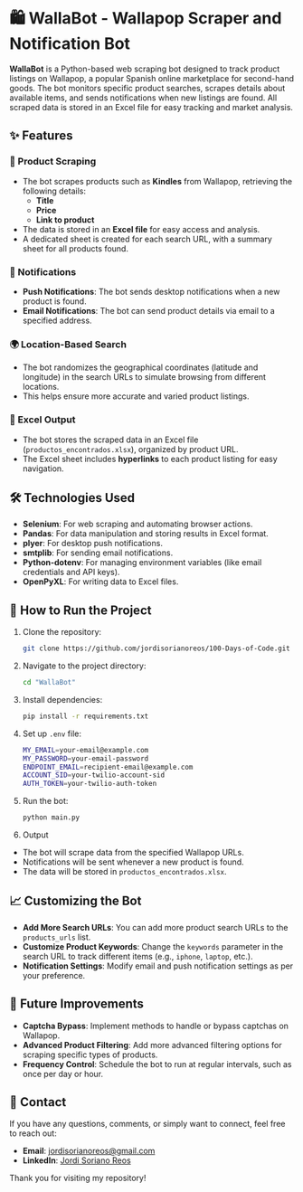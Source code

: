 # 🛍️ WallaBot - Wallapop Scraper and Notification Bot

**WallaBot** is a Python-based web scraping bot designed to track product listings on Wallapop, a popular Spanish online marketplace for second-hand goods. The bot monitors specific product searches, scrapes details about available items, and sends notifications when new listings are found. All scraped data is stored in an Excel file for easy tracking and market analysis.

## ✨ Features

### 🛒 Product Scraping
- The bot scrapes products such as **Kindles** from Wallapop, retrieving the following details:
  - **Title**
  - **Price**
  - **Link to product**
- The data is stored in an **Excel file** for easy access and analysis.
- A dedicated sheet is created for each search URL, with a summary sheet for all products found.

### 🚨 Notifications
- **Push Notifications**: The bot sends desktop notifications when a new product is found.
- **Email Notifications**: The bot can send product details via email to a specified address.

### 🌍 Location-Based Search
- The bot randomizes the geographical coordinates (latitude and longitude) in the search URLs to simulate browsing from different locations.
- This helps ensure more accurate and varied product listings.

### 📝 Excel Output
- The bot stores the scraped data in an Excel file (`productos_encontrados.xlsx`), organized by product URL.
- The Excel sheet includes **hyperlinks** to each product listing for easy navigation.

## 🛠️ Technologies Used

- **Selenium**: For web scraping and automating browser actions.
- **Pandas**: For data manipulation and storing results in Excel format.
- **plyer**: For desktop push notifications.
- **smtplib**: For sending email notifications.
- **Python-dotenv**: For managing environment variables (like email credentials and API keys).
- **OpenPyXL**: For writing data to Excel files.

## 📂 How to Run the Project
1. Clone the repository:
   ```bash
   git clone https://github.com/jordisorianoreos/100-Days-of-Code.git
   ```
2. Navigate to the project directory:
   ```bash
   cd "WallaBot"
   ```
3. Install dependencies:
   ```bash
   pip install -r requirements.txt
   ```
4. Set up `.env` file:
   ```bash
   MY_EMAIL=your-email@example.com
   MY_PASSWORD=your-email-password
   ENDPOINT_EMAIL=recipient-email@example.com
   ACCOUNT_SID=your-twilio-account-sid
   AUTH_TOKEN=your-twilio-auth-token

4. Run the bot:
   ```bash
   python main.py
   ```

5. Output
- The bot will scrape data from the specified Wallapop URLs.
- Notifications will be sent whenever a new product is found.
- The data will be stored in `productos_encontrados.xlsx`.

## 📈 Customizing the Bot
- **Add More Search URLs**: You can add more product search URLs to the `products_urls` list.
- **Customize Product Keywords**: Change the `keywords` parameter in the search URL to track different items (e.g., `iphone`, `laptop`, etc.).
- **Notification Settings**: Modify email and push notification settings as per your preference.

## 📝 Future Improvements
- **Captcha Bypass**: Implement methods to handle or bypass captchas on Wallapop.
- **Advanced Product Filtering**: Add more advanced filtering options for scraping specific types of products.
- **Frequency Control**: Schedule the bot to run at regular intervals, such as once per day or hour.

## 📧 Contact

If you have any questions, comments, or simply want to connect, feel free to reach out:

- **Email**: [jordisorianoreos@gmail.com](mailto:jordisorianoreos@gmail.com)
- **LinkedIn**: [Jordi Soriano Reos](https://www.linkedin.com/in/jordi-soriano-reos/)

Thank you for visiting my repository!
